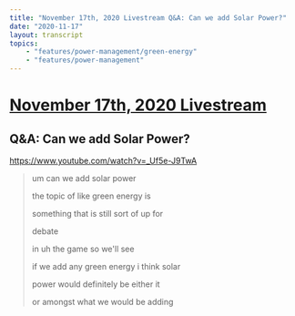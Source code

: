 ```yaml
---
title: "November 17th, 2020 Livestream Q&A: Can we add Solar Power?"
date: "2020-11-17"
layout: transcript
topics:
    - "features/power-management/green-energy"
    - "features/power-management"
---
```

# [November 17th, 2020 Livestream](../2020-11-17.md)
## Q&A: Can we add Solar Power?
https://www.youtube.com/watch?v=_Uf5e-J9TwA
> um can we add solar power
> 
> the topic of like green energy is
> 
> something that is still sort of up for
> 
> debate
> 
> in uh the game so we'll see
> 
> if we add any green energy i think solar
> 
> power would definitely be either it
> 
> or amongst what we would be adding
> 
